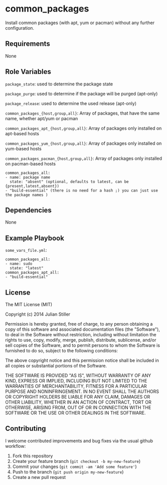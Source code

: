 common_packages
===============

Install common packages (with apt, yum or pacman) without any further configuration.

Requirements
------------

None

Role Variables
--------------

`package_state`: used to determine the package state

`package_purge`: used to determine if the package will be purged (apt-only)

`package_release`: used to determine the used release (apt-only)

`common_packages_{host,group,all}`: Array of packages, that have the same name, whether apt/yum or pacman

`common_packages_apt_{host,group,all}`: Array of packages only installed on apt-based hosts

`common_packages_yum_{host,group,all}`: Array of packages only installed on yum-based hosts

`common_packages_pacman_{host,group,all}`: Array of packages only installed on pacman-based hosts

    common_packages_all:
    - name: package name
      state: "absent" (optional, defaults to latest, can be {present,latest,absent})
    - "build-essential" (there is no need for a hash ;) you can just use the package names )

Dependencies
------------

None

Example Playbook
----------------


`some_vars_file.yml`:

    common_packages_all:
    - name: sudo
      state: "latest"
    common_packages_apt_all:
    - "build-essential"

License
-------

The MIT License (MIT)

Copyright (c) 2014 Julian Stiller

Permission is hereby granted, free of charge, to any person obtaining a copy of this software and associated documentation files (the "Software"), to deal in the Software without restriction, including without limitation the rights to use, copy, modify, merge, publish, distribute, sublicense, and/or sell copies of the Software, and to permit persons to whom the Software is furnished to do so, subject to the following conditions:

The above copyright notice and this permission notice shall be included in all copies or substantial portions of the Software.

THE SOFTWARE IS PROVIDED "AS IS", WITHOUT WARRANTY OF ANY KIND, EXPRESS OR IMPLIED, INCLUDING BUT NOT LIMITED TO THE WARRANTIES OF MERCHANTABILITY, FITNESS FOR A PARTICULAR PURPOSE AND NONINFRINGEMENT. IN NO EVENT SHALL THE AUTHORS OR COPYRIGHT HOLDERS BE LIABLE FOR ANY CLAIM, DAMAGES OR OTHER LIABILITY, WHETHER IN AN ACTION OF CONTRACT, TORT OR OTHERWISE, ARISING FROM, OUT OF OR IN CONNECTION WITH THE SOFTWARE OR THE USE OR OTHER DEALINGS IN THE SOFTWARE.

Contributing
------------

I welcome contributed improvements and bug fixes via the usual github
workflow:

1. Fork this repository
2. Create your feature branch (`git checkout -b my-new-feature`)
3. Commit your changes (`git commit -am 'Add some feature'`)
4. Push to the branch (`git push origin my-new-feature`)
5. Create a new pull request
